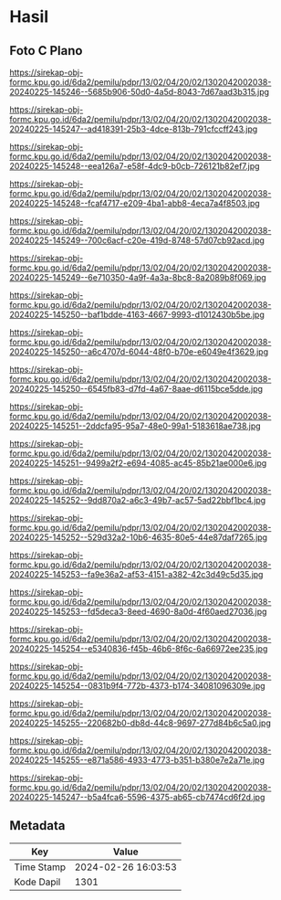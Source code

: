 # Hasil

## Foto C Plano

https://sirekap-obj-formc.kpu.go.id/6da2/pemilu/pdpr/13/02/04/20/02/1302042002038-20240225-145246--5685b906-50d0-4a5d-8043-7d67aad3b315.jpg

https://sirekap-obj-formc.kpu.go.id/6da2/pemilu/pdpr/13/02/04/20/02/1302042002038-20240225-145247--ad418391-25b3-4dce-813b-791cfccff243.jpg

https://sirekap-obj-formc.kpu.go.id/6da2/pemilu/pdpr/13/02/04/20/02/1302042002038-20240225-145248--eea126a7-e58f-4dc9-b0cb-726121b82ef7.jpg

https://sirekap-obj-formc.kpu.go.id/6da2/pemilu/pdpr/13/02/04/20/02/1302042002038-20240225-145248--fcaf4717-e209-4ba1-abb8-4eca7a4f8503.jpg

https://sirekap-obj-formc.kpu.go.id/6da2/pemilu/pdpr/13/02/04/20/02/1302042002038-20240225-145249--700c6acf-c20e-419d-8748-57d07cb92acd.jpg

https://sirekap-obj-formc.kpu.go.id/6da2/pemilu/pdpr/13/02/04/20/02/1302042002038-20240225-145249--6e710350-4a9f-4a3a-8bc8-8a2089b8f069.jpg

https://sirekap-obj-formc.kpu.go.id/6da2/pemilu/pdpr/13/02/04/20/02/1302042002038-20240225-145250--baf1bdde-4163-4667-9993-d1012430b5be.jpg

https://sirekap-obj-formc.kpu.go.id/6da2/pemilu/pdpr/13/02/04/20/02/1302042002038-20240225-145250--a6c4707d-6044-48f0-b70e-e6049e4f3629.jpg

https://sirekap-obj-formc.kpu.go.id/6da2/pemilu/pdpr/13/02/04/20/02/1302042002038-20240225-145250--6545fb83-d7fd-4a67-8aae-d6115bce5dde.jpg

https://sirekap-obj-formc.kpu.go.id/6da2/pemilu/pdpr/13/02/04/20/02/1302042002038-20240225-145251--2ddcfa95-95a7-48e0-99a1-5183618ae738.jpg

https://sirekap-obj-formc.kpu.go.id/6da2/pemilu/pdpr/13/02/04/20/02/1302042002038-20240225-145251--9499a2f2-e694-4085-ac45-85b21ae000e6.jpg

https://sirekap-obj-formc.kpu.go.id/6da2/pemilu/pdpr/13/02/04/20/02/1302042002038-20240225-145252--9dd870a2-a6c3-49b7-ac57-5ad22bbf1bc4.jpg

https://sirekap-obj-formc.kpu.go.id/6da2/pemilu/pdpr/13/02/04/20/02/1302042002038-20240225-145252--529d32a2-10b6-4635-80e5-44e87daf7265.jpg

https://sirekap-obj-formc.kpu.go.id/6da2/pemilu/pdpr/13/02/04/20/02/1302042002038-20240225-145253--fa9e36a2-af53-4151-a382-42c3d49c5d35.jpg

https://sirekap-obj-formc.kpu.go.id/6da2/pemilu/pdpr/13/02/04/20/02/1302042002038-20240225-145253--fd5deca3-8eed-4690-8a0d-4f60aed27036.jpg

https://sirekap-obj-formc.kpu.go.id/6da2/pemilu/pdpr/13/02/04/20/02/1302042002038-20240225-145254--e5340836-f45b-46b6-8f6c-6a66972ee235.jpg

https://sirekap-obj-formc.kpu.go.id/6da2/pemilu/pdpr/13/02/04/20/02/1302042002038-20240225-145254--0831b9f4-772b-4373-b174-34081096309e.jpg

https://sirekap-obj-formc.kpu.go.id/6da2/pemilu/pdpr/13/02/04/20/02/1302042002038-20240225-145255--220682b0-db8d-44c8-9697-277d84b6c5a0.jpg

https://sirekap-obj-formc.kpu.go.id/6da2/pemilu/pdpr/13/02/04/20/02/1302042002038-20240225-145255--e871a586-4933-4773-b351-b380e7e2a71e.jpg

https://sirekap-obj-formc.kpu.go.id/6da2/pemilu/pdpr/13/02/04/20/02/1302042002038-20240225-145247--b5a4fca6-5596-4375-ab65-cb7474cd6f2d.jpg


## Metadata

| Key        | Value               |
| ---------- | ------------------- |
| Time Stamp | 2024-02-26 16:03:53 |
| Kode Dapil | 1301                |



